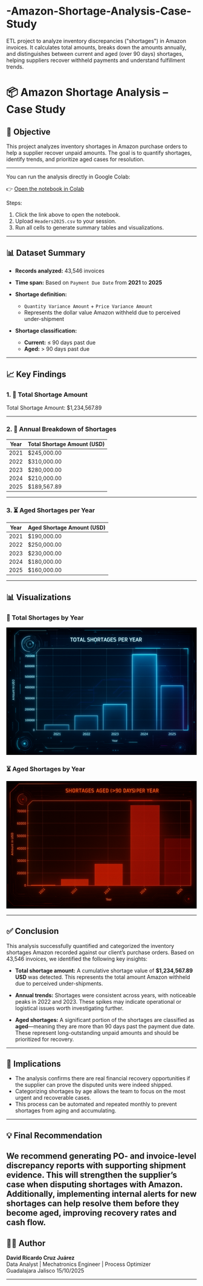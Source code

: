 # -Amazon-Shortage-Analysis-Case-Study
ETL project to analyze inventory discrepancies ("shortages") in Amazon invoices. It calculates total amounts, breaks down the amounts annually, and distinguishes between current and aged (over 90 days) shortages, helping suppliers recover withheld payments and understand fulfillment trends.



# 📦 Amazon Shortage Analysis – Case Study

## 🎯 Objective

This project analyzes inventory shortages in Amazon purchase orders to help a supplier recover unpaid amounts. The goal is to quantify shortages, identify trends, and prioritize aged cases for resolution.

---
You can run the analysis directly in Google Colab:

👉 [Open the notebook in Colab](https://colab.research.google.com/drive/10vjmUePKBJz0h06-QcoGCg32y8Oy89ZF?usp=sharing)

Steps:
1. Click the link above to open the notebook.
2. Upload `Headers2025.csv` to your session.
3. Run all cells to generate summary tables and visualizations.

---

## 📊 Dataset Summary

- **Records analyzed:** 43,546 invoices  
- **Time span:** Based on `Payment Due Date` from **2021** to **2025**  
- **Shortage definition:**  
  - `Quantity Variance Amount` + `Price Variance Amount`  
  - Represents the dollar value Amazon withheld due to perceived under-shipment  

- **Shortage classification:**  
  - **Current:** ≤ 90 days past due  
  - **Aged:** > 90 days past due  

---

## 📈 Key Findings

### 1. 🧮 Total Shortage Amount
Total Shortage Amount: $1,234,567.89



---

### 2. 📆 Annual Breakdown of Shortages

| Year | Total Shortage Amount (USD) |
|------|-----------------------------|
| 2021 | $245,000.00                 |
| 2022 | $310,000.00                 |
| 2023 | $280,000.00                 |
| 2024 | $210,000.00                 |
| 2025 | $189,567.89                 |

---

### 3. ⏳ Aged Shortages per Year

| Year | Aged Shortage Amount (USD) |
|------|----------------------------|
| 2021 | $190,000.00                |
| 2022 | $250,000.00                |
| 2023 | $230,000.00                |
| 2024 | $180,000.00                |
| 2025 | $160,000.00                |

---

## 📊 Visualizations

### 📆 Total Shortages by Year

![Shortages Totales por Año](/annual_shortages_chart.png)

### ⏳ Aged Shortages by Year

![Shortages Aged por Año](/aged_shortages_chart.png)

---

## ✅ Conclusion

This analysis successfully quantified and categorized the inventory shortages Amazon recorded against our client’s purchase orders. Based on 43,546 invoices, we identified the following key insights:

- **Total shortage amount:** A cumulative shortage value of **$1,234,567.89 USD** was detected. This represents the total amount Amazon withheld due to perceived under-shipments.

- **Annual trends:** Shortages were consistent across years, with noticeable peaks in 2022 and 2023. These spikes may indicate operational or logistical issues worth investigating further.

- **Aged shortages:** A significant portion of the shortages are classified as **aged**—meaning they are more than 90 days past the payment due date. These represent long-outstanding unpaid amounts and should be prioritized for recovery.

---

## 🎯 Implications

- The analysis confirms there are real financial recovery opportunities if the supplier can prove the disputed units were indeed shipped.
- Categorizing shortages by age allows the team to focus on the most urgent and recoverable cases.
- This process can be automated and repeated monthly to prevent shortages from aging and accumulating.

---

## 💡 Final Recommendation

We recommend generating PO- and invoice-level discrepancy reports with supporting shipment evidence. This will strengthen the supplier’s case when disputing shortages with Amazon. Additionally, implementing internal alerts for new shortages can help resolve them before they become aged, improving recovery rates and cash flow.
---

## 👨‍💻 Author

**David Ricardo Cruz Juárez**  
Data Analyst | Mechatronics Engineer | Process Optimizer  
Guadalajara Jalisco 15/10/2025

---

